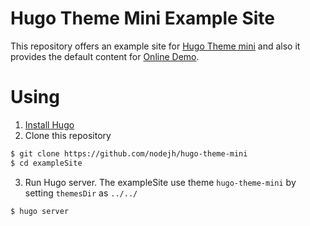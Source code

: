 # Hugo Theme Mini Example Site

This repository offers an example site for [Hugo Theme mini](https://github.com/nodejh/hugo-theme-mini) and also it provides the default content for [Online Demo](http://nodejh.github.io/hugo-theme-mini).

# Using

1. [Install Hugo](https://gohugo.io/overview/installing/)
2. Clone this repository

  ```bash
  $ git clone https://github.com/nodejh/hugo-theme-mini
  $ cd exampleSite
  ```
3. Run Hugo server. The exampleSite use theme `hugo-theme-mini` by setting `themesDir` as `../../`

  ```bash
  $ hugo server
  ```
